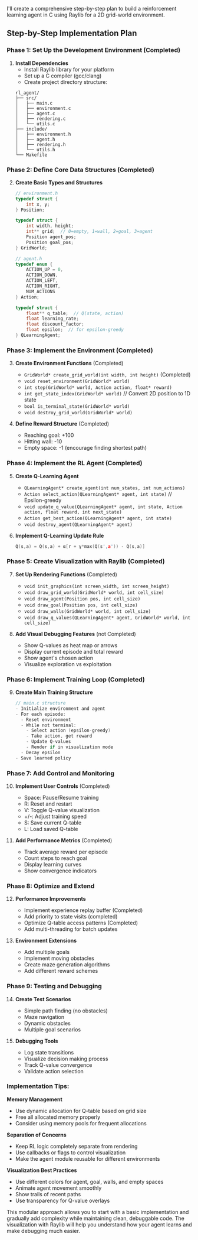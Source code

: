 I'll create a comprehensive step-by-step plan to build a reinforcement learning agent in C using Raylib for a 2D grid-world environment.

## Step-by-Step Implementation Plan

### Phase 1: Set Up the Development Environment (Completed)

1. **Install Dependencies**
   - Install Raylib library for your platform
   - Set up a C compiler (gcc/clang)
   - Create project directory structure:
   ```
   rl_agent/
   ├── src/
   │   ├── main.c
   │   ├── environment.c
   │   ├── agent.c
   │   ├── rendering.c
   │   └── utils.c
   ├── include/
   │   ├── environment.h
   │   ├── agent.h
   │   ├── rendering.h
   │   └── utils.h
   └── Makefile
   ```

### Phase 2: Define Core Data Structures (Completed)

2. **Create Basic Types and Structures**
   ```c
   // environment.h
   typedef struct {
       int x, y;
   } Position;
   
   typedef struct {
       int width, height;
       int** grid;  // 0=empty, 1=wall, 2=goal, 3=agent
       Position agent_pos;
       Position goal_pos;
   } GridWorld;
   
   // agent.h
   typedef enum {
       ACTION_UP = 0,
       ACTION_DOWN,
       ACTION_LEFT,
       ACTION_RIGHT,
       NUM_ACTIONS
   } Action;
   
   typedef struct {
       float** q_table;  // Q(state, action)
       float learning_rate;
       float discount_factor;
       float epsilon;  // for epsilon-greedy
   } QLearningAgent;
   ```

### Phase 3: Implement the Environment (Completed)

3. **Create Environment Functions** (Completed)
   - `GridWorld* create_grid_world(int width, int height)` (Completed)
   - `void reset_environment(GridWorld* world)` 
   - `int step(GridWorld* world, Action action, float* reward)`
   - `int get_state_index(GridWorld* world)` // Convert 2D position to 1D state
   - `bool is_terminal_state(GridWorld* world)`
   - `void destroy_grid_world(GridWorld* world)`

4. **Define Reward Structure** (Completed)
   - Reaching goal: +100
   - Hitting wall: -10
   - Empty space: -1 (encourage finding shortest path)

### Phase 4: Implement the RL Agent (Completed)

5. **Create Q-Learning Agent**
   - `QLearningAgent* create_agent(int num_states, int num_actions)`
   - `Action select_action(QLearningAgent* agent, int state)` // Epsilon-greedy
   - `void update_q_value(QLearningAgent* agent, int state, Action action, float reward, int next_state)`
   - `Action get_best_action(QLearningAgent* agent, int state)`
   - `void destroy_agent(QLearningAgent* agent)`

6. **Implement Q-Learning Update Rule**
   ```c
   Q(s,a) = Q(s,a) + α[r + γ*max(Q(s',a')) - Q(s,a)]
   ```

### Phase 5: Create Visualization with Raylib (Completed)

7. **Set Up Rendering Functions** (Completed)
   - `void init_graphics(int screen_width, int screen_height)`
   - `void draw_grid_world(GridWorld* world, int cell_size)`
   - `void draw_agent(Position pos, int cell_size)`
   - `void draw_goal(Position pos, int cell_size)`
   - `void draw_walls(GridWorld* world, int cell_size)`
   - `void draw_q_values(QLearningAgent* agent, GridWorld* world, int cell_size)`

8. **Add Visual Debugging Features** (not Completed)
   - Show Q-values as heat map or arrows
   - Display current episode and total reward
   - Show agent's chosen action
   - Visualize exploration vs exploitation

### Phase 6: Implement Training Loop (Completed)

9. **Create Main Training Structure**
   ```c
   // main.c structure
   - Initialize environment and agent
   - For each episode:
     - Reset environment
     - While not terminal:
       - Select action (epsilon-greedy)
       - Take action, get reward
       - Update Q-values
       - Render if in visualization mode
     - Decay epsilon
   - Save learned policy
   ```

### Phase 7: Add Control and Monitoring

10. **Implement User Controls** (Completed)
    - Space: Pause/Resume training
    - R: Reset and restart
    - V: Toggle Q-value visualization
    - +/-: Adjust training speed
    - S: Save current Q-table
    - L: Load saved Q-table

11. **Add Performance Metrics** (Completed)
    - Track average reward per episode
    - Count steps to reach goal
    - Display learning curves
    - Show convergence indicators

### Phase 8: Optimize and Extend

12. **Performance Improvements**
    - Implement experience replay buffer (Completed)
    - Add priority to state visits (completed)
    - Optimize Q-table access patterns (Completed)
    - Add multi-threading for batch updates

13. **Environment Extensions**
    - Add multiple goals
    - Implement moving obstacles
    - Create maze generation algorithms
    - Add different reward schemes

### Phase 9: Testing and Debugging

14. **Create Test Scenarios**
    - Simple path finding (no obstacles)
    - Maze navigation
    - Dynamic obstacles
    - Multiple goal scenarios

15. **Debugging Tools**
    - Log state transitions
    - Visualize decision making process
    - Track Q-value convergence
    - Validate action selection

### Implementation Tips:

**Memory Management**
- Use dynamic allocation for Q-table based on grid size
- Free all allocated memory properly
- Consider using memory pools for frequent allocations

**Separation of Concerns**
- Keep RL logic completely separate from rendering
- Use callbacks or flags to control visualization
- Make the agent module reusable for different environments

**Visualization Best Practices**
- Use different colors for agent, goal, walls, and empty spaces
- Animate agent movement smoothly
- Show trails of recent paths
- Use transparency for Q-value overlays

This modular approach allows you to start with a basic implementation and gradually add complexity while maintaining clean, debuggable code. The visualization with Raylib will help you understand how your agent learns and make debugging much easier.